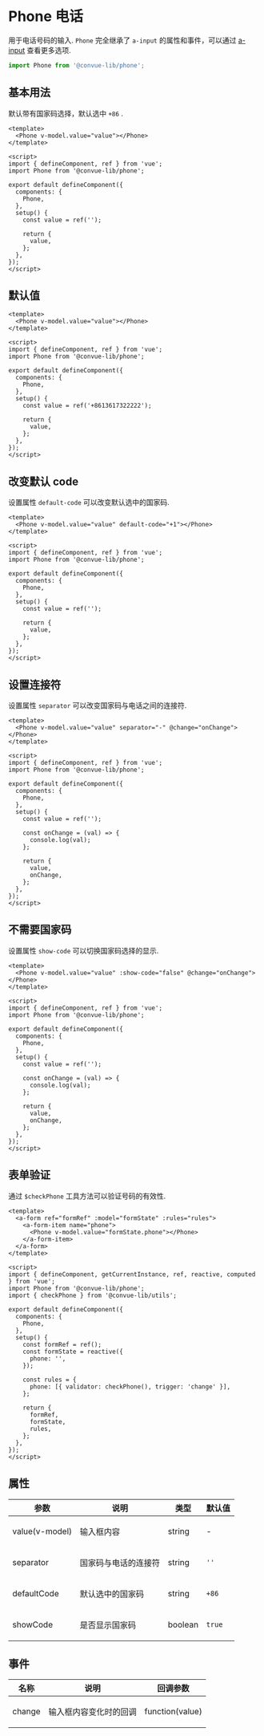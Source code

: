 # Phone 电话

用于电话号码的输入. <code>Phone</code> 完全继承了 <code>a-input</code> 的属性和事件，可以通过 [a-input](https://2x.antdv.com/components/input-cn) 查看更多选项.

```js
import Phone from '@convue-lib/phone';
```

## 基本用法

默认带有国家码选择，默认选中 <code>+86</code> .

```vue demo
<template>
  <Phone v-model.value="value"></Phone>
</template>

<script>
import { defineComponent, ref } from 'vue';
import Phone from '@convue-lib/phone';

export default defineComponent({
  components: {
    Phone,
  },
  setup() {
    const value = ref('');

    return {
      value,
    };
  },
});
</script>
```

## 默认值

```vue demo
<template>
  <Phone v-model.value="value"></Phone>
</template>

<script>
import { defineComponent, ref } from 'vue';
import Phone from '@convue-lib/phone';

export default defineComponent({
  components: {
    Phone,
  },
  setup() {
    const value = ref('+8613617322222');

    return {
      value,
    };
  },
});
</script>
```

## 改变默认 code

设置属性 <code>default-code</code> 可以改变默认选中的国家码.

```vue demo
<template>
  <Phone v-model.value="value" default-code="+1"></Phone>
</template>

<script>
import { defineComponent, ref } from 'vue';
import Phone from '@convue-lib/phone';

export default defineComponent({
  components: {
    Phone,
  },
  setup() {
    const value = ref('');

    return {
      value,
    };
  },
});
</script>
```

## 设置连接符

设置属性 <code>separator</code> 可以改变国家码与电话之间的连接符.

```vue demo
<template>
  <Phone v-model.value="value" separator="-" @change="onChange"></Phone>
</template>

<script>
import { defineComponent, ref } from 'vue';
import Phone from '@convue-lib/phone';

export default defineComponent({
  components: {
    Phone,
  },
  setup() {
    const value = ref('');

    const onChange = (val) => {
      console.log(val);
    };

    return {
      value,
      onChange,
    };
  },
});
</script>
```

## 不需要国家码

设置属性 <code>show-code</code> 可以切换国家码选择的显示.

```vue demo
<template>
  <Phone v-model.value="value" :show-code="false" @change="onChange"></Phone>
</template>

<script>
import { defineComponent, ref } from 'vue';
import Phone from '@convue-lib/phone';

export default defineComponent({
  components: {
    Phone,
  },
  setup() {
    const value = ref('');

    const onChange = (val) => {
      console.log(val);
    };

    return {
      value,
      onChange,
    };
  },
});
</script>
```

## 表单验证

通过 <code>$checkPhone</code> 工具方法可以验证号码的有效性.

```vue demo
<template>
  <a-form ref="formRef" :model="formState" :rules="rules">
    <a-form-item name="phone">
      <Phone v-model.value="formState.phone"></Phone>
    </a-form-item>
  </a-form>
</template>

<script>
import { defineComponent, getCurrentInstance, ref, reactive, computed } from 'vue';
import Phone from '@convue-lib/phone';
import { checkPhone } from '@convue-lib/utils';

export default defineComponent({
  components: {
    Phone,
  },
  setup() {
    const formRef = ref();
    const formState = reactive({
      phone: '',
    });
    
    const rules = {
      phone: [{ validator: checkPhone(), trigger: 'change' }],
    };

    return {
      formRef,
      formState,
      rules,
    };
  },
});
</script>
```

## 属性

| 参数           | 说明                        | 类型                 | 默认值            |
| -------------- | --------------------------- | -------------------- | ----------------- |
| value(v-model) | <p>输入框内容 </p>          | <span>string</span>  | -                 |
| separator      | <p>国家码与电话的连接符</p> | <span>string</span>  | <code>''</code>   |
| defaultCode    | <p>默认选中的国家码</p>     | <span>string </span> | <code>+86</code>  |
| showCode       | <p>是否显示国家码</p>       | <span>boolean</span> | <code>true</code> |

## 事件

| 名称   | 说明                          | 回调参数                     |
| ------ | ----------------------------- | ---------------------------- |
| change | <p>输入框内容变化时的回调</p> | <span>function(value)</span> |
